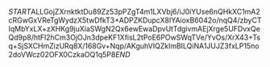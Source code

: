 $START$ALLGojZXrnktktDu89Zz53pPZgT4m1LXVbj6/iJ0iYUse6nQHkXC1mA2cRGwGxVReTgWydzX5twDfkT3+ADPZKDupcX8IYAioxB6042o/nqQ4/zbyCTIqMbYxLX+zXHKg9juXiaSWgN2Qx6ewEwaDpvUtTdgivmAEjXrge5UFDvxQeQd9p8/htFl2hCm3OjOJn3dpeKF1XfisL2tPoE6POwSWqTVe/YvOs/XrX43+Tsq+SjSXCHmZizURq8X/168Gv+Nqp/AKguhVIQZklmBILQiNA1JUJZ3fxLP15no2doVWcz02OFX0CzkaOQ1q5P8$END$